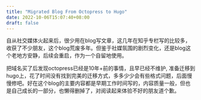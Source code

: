 ```yaml
---
title: "Migrated Blog From Octopress to Hugo"
date: 2022-10-06T15:07:40+08:00
draft: false
---
```


自从社交媒体火起来后，很少用在blog写文章，这几年在知乎专栏写的比较多，收获了不少朋友，这个blog荒废多年。但鉴于社媒氛围的剧烈变化，还是blog这个老地方安静，后续会重启，作为一个自留地使用。

把域名买了后发现octopress已经是10年+前的事情，且早已经不维护, 准备迁移到hugo上，花了时间没有找到完美的迁移方式，多多少少会有些格式问题，后面慢慢修吧。好在这个blog的主要内容都是早期工作时间写的，内容质量一般，但也是自己成长的一部分，也懒得删掉了，对阅读起来体验不好的朋友道个歉。
